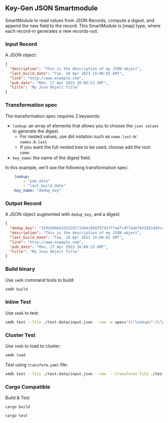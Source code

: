 ## Key-Gen JSON Smartmodule

SmartModule to read values from JSON Records, compute a digest, and append the new field to the record. This SmartModule is [map] type, where each record-in generates a new records-out.

### Input Record

A JSON object:

```json
{
  "description": "This is the description of my JSON object",
  "last_build_date": "Tue, 18 Apr 2023 15:00:01 GMT",
  "link": "http://www.example.com",
  "pub_date": "Mon, 17 Apr 2023 16:08:23 GMT",
  "title": "My Json Object Title"
}
```

### Transformation spec

The transformation spec requires 2 keywords:
* `lookup`: an array of elements that allows you to choose the `json values` to generate the digest.
    * For nested values, use dot notation such as `name.last` or `names.0.last`
    * If you want the full nested tree to be used, choose add the root: `name`.
* `key_name`: the name of the digest field. 

In this example, we'll use the following transformation spec:

```yaml
    lookup:
        - "pub_date"
        - "last_build_date"
    key_name: "dedup_key"
```

### Outpot Record

A JSON object augmented with `dedup_key`, and a digest:

```json
{
  "dedup_key": "3193200642d322d171dd4c05875741ff7a4fc0f7a467b52d514d5ce273d4f762",
  "description": "This is the description of my JSON object",
  "last_build_date": "Tue, 18 Apr 2023 15:00:01 GMT",
  "link": "http://www.example.com",
  "pub_date": "Mon, 17 Apr 2023 16:08:23 GMT",
  "title": "My Json Object Title"
}
```

### Build binary

Use `smdk` command tools to build:

```bash
smdk build
```

### Inline Test 

Use `smdk` to test:

```bash
smdk test --file ./test-data/input.json --raw -e spec="{\"lookup\":[\"pub_date\", \"last_build_date\"], \"key_name\": \"dedup_key\"}"
```

### Cluster Test

Use `smdk` to load to cluster:

```bash
smdk load 
```

Test using `transform.yaml` file:

```bash
smdk test --file ./test-data/input.json --raw  --transforms-file ./test-data/transform.yaml
```

### Cargo Compatible

Build & Test

```
cargo build
```

```
cargo test
```
